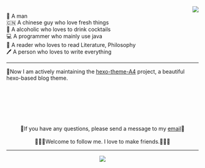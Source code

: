 
<img align="right" src="https://github-readme-stats.vercel.app/api/top-langs/?username=HiNinoJay&layout=pie" />

<br>
👦 A man
<br>
🇨🇳 A chinese guy who love fresh things
<br>
🍹 A alcoholic who loves to drink cocktails
<br>
💻 A programmer who mainly use java
<br>
📖 A reader who loves to read Literature, Philosophy
<br>
🖊️ A person who loves to write everything

---


🍺Now I am actively maintaining the [hexo-theme-A4](https://github.com/HiNinoJay/hexo-theme-A4) project, a beautiful hexo-based blog theme.  

<br>
<br>
<br>
<br>
<br>
<br>

<div align="center">
      📧If you have any questions, please send a message to my <a href="mailto:welcome@ninojay.top" title="welcome@ninojay.top">email</a>📧
      <br>
      <br>
      🧑‍🤝‍🧑Welcome to follow me. I love to make friends.🧑‍🤝‍🧑
</div>

---

<div align="center">
  <img src="https://github-readme-stats.vercel.app/api?username=hininojay&show_icons=true&theme=radical" />
</div>
